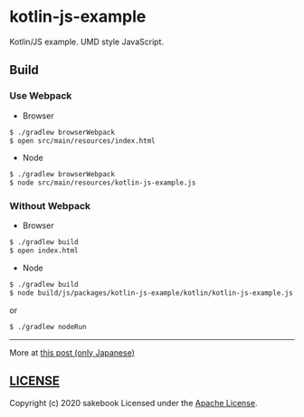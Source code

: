 # kotlin-js-example

Kotlin/JS example. UMD style JavaScript.

## Build
### Use Webpack

- Browser

```sh
$ ./gradlew browserWebpack
$ open src/main/resources/index.html
```

- Node

```sh
$ ./gradlew browserWebpack
$ node src/main/resources/kotlin-js-example.js
```

### Without Webpack

- Browser

```sh
$ ./gradlew build
$ open index.html
```

- Node

```sh
$ ./gradlew build
$ node build/js/packages/kotlin-js-example/kotlin/kotlin-js-example.js
```

or

```sh
$ ./gradlew nodeRun
```

---

More at [this post (only Japanese)](https://sakebook.hatenablog.com/entry/2020/02/18/074814)

## [LICENSE](https://github.com/sakebook/kotlin-js-example/blob/master/LICENSE)
Copyright (c) 2020 sakebook Licensed under the [Apache License](https://github.com/sakebook/kotlin-js-example/blob/master/LICENSE).



